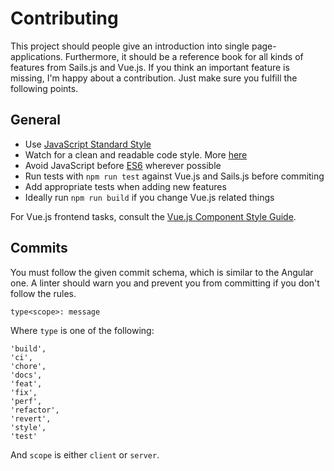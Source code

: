 # Contributing

This project should people give an introduction into single page-applications. Furthermore, it should be a reference 
book for all kinds of features from Sails.js and Vue.js. If you think an important feature is missing, I'm happy about a 
contribution. Just make sure you fulfill the following points.

## General

- Use [JavaScript Standard Style](https://standardjs.com/)
- Watch for a clean and readable code style. More [here](https://medium.com/javascript-scene/elements-of-javascript-style-caa8821cb99f)
- Avoid JavaScript before [ES6](http://es6-features.org/) wherever possible
- Run tests with `npm run test` against Vue.js and Sails.js before commiting
- Add appropriate tests when adding new features
- Ideally run `npm run build` if you change Vue.js related things

For Vue.js frontend tasks, consult the [Vue.js Component Style Guide](https://github.com/pablohpsilva/vuejs-component-style-guide).

## Commits

You must follow the given commit schema, which is similar to the Angular one. A linter should warn you and prevent you
from committing if you don't follow the rules.

```
type<scope>: message
```

Where `type` is one of the following:

```
'build',
'ci',
'chore',
'docs',
'feat',
'fix',
'perf',
'refactor',
'revert',
'style',
'test'
```

And `scope` is either `client` or `server`.